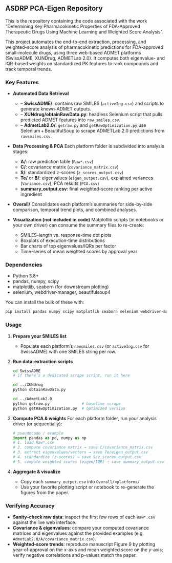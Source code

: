 ## ASDRP PCA‐Eigen Repository

This is the repository containing the code associated with the work "Determining Key Pharmacokinetic Properties of FDA-Approved Therapeutic Drugs Using Machine Learning and Weighted Score Analysis". 

This project automates the end-to-end extraction, processing, and weighted-score analysis of pharmacokinetic predictions for FDA-approved small-molecule drugs, using three web-based ADMET platforms (SwissADME, XUNDrug, ADMETLab 2.0). It computes both eigenvalue- and IQR-based weights on standardized PK features to rank compounds and track temporal trends.

### Key Features

* **Automated Data Retrieval**
  * – **SwissADME/**: contains raw SMILES (`activeIng.csv`) and scripts to generate known-ADMET outputs.
  * – **XUNdrug/obtainRawData.py**: headless Selenium script that pulls predicted ADMET features into `raw_smiles.csv`.
  * – **AdmetLab2.0/**: `getraw.py` and `getRawOptimization.py` use Selenium + BeautifulSoup to scrape ADMETLab 2.0 predictions from `rawsmiles.csv`.

* **Data Processing & PCA**
  Each platform folder is subdivided into analysis stages:

  * **A/**: raw prediction table (`Raw*.csv`)
  * **C/**: covariance matrix (`covariance_matrix.csv`)
  * **S/**: standardized z-scores (`z_scores_output.csv`)
  * **Te/** or **B/**: eigenvalues (`eigen_output.csv`), explained variances (`Variance.csv`), PCA results (`PCA.csv`)
  * **summary\_output.csv**: final weighted-score ranking per active ingredient

* **Overall/**
  Consolidates each platform’s summaries for side-by-side comparison, temporal trend plots, and combined analyses.

* **Visualization (not included in code)**
  Matplotlib scripts (in notebooks or your own driver) can consume the summary files to re-create:

  * SMILES-length vs. response-time dot plots
  * Boxplots of execution-time distributions
  * Bar charts of top eigenvalues/IQRs per factor
  * Time-series of mean weighted scores by approval year

### Dependencies

* Python 3.8+
* pandas, numpy, scipy
* matplotlib, seaborn (for downstream plotting)
* selenium, webdriver-manager, beautifulsoup4

You can install the bulk of these with:

```bash
pip install pandas numpy scipy matplotlib seaborn selenium webdriver-manager beautifulsoup4
```

### Usage

1. **Prepare your SMILES list**

   * Populate each platform’s `rawsmiles.csv` (or `activeIng.csv` for SwissADME) with one SMILES string per row.

2. **Run data-extraction scripts**

   ```bash
   cd SwissADME
   # if there’s a dedicated scrape script, run it here

   cd ../XUNdrug
   python obtainRawData.py

   cd ../AdmetLab2.0
   python getraw.py              # baseline scrape
   python getRawOptimization.py  # optimized version
   ```

3. **Compute PCA & weights**
   For each platform folder, run your analysis driver (or sequentially):

   ```python
   # pseudocode / example
   import pandas as pd, numpy as np
   # 1. load Raw*.csv
   # 2. compute covariance matrix → save C/covariance_matrix.csv
   # 3. extract eigenvalues/vectors → save Te/eigen_output.csv
   # 4. standardize (z-scores) → save S/z_scores_output.csv
   # 5. compute weighted scores (eigen/IQR) → save summary_output.csv
   ```

4. **Aggregate & visualize**

   * Copy each `summary_output.csv` into `Overall/<platform>/`
   * Use your favorite plotting script or notebook to re-generate the figures from the paper.

### Verifying Accuracy

* **Sanity‐check raw data**: inspect the first few rows of each `Raw*.csv` against the live web interface.
* **Covariance & eigenvalues**: compare your computed covariance matrices and eigenvalues against the provided examples (e.g. `AdmetLab2.0/A/covariance_matrix.csv`).
* **Weighted‐score trends**: reproduce manuscript Figure 9 by plotting year‐of‐approval on the *x*-axis and mean weighted score on the *y*-axis; verify negative correlations and p-values match the paper.


